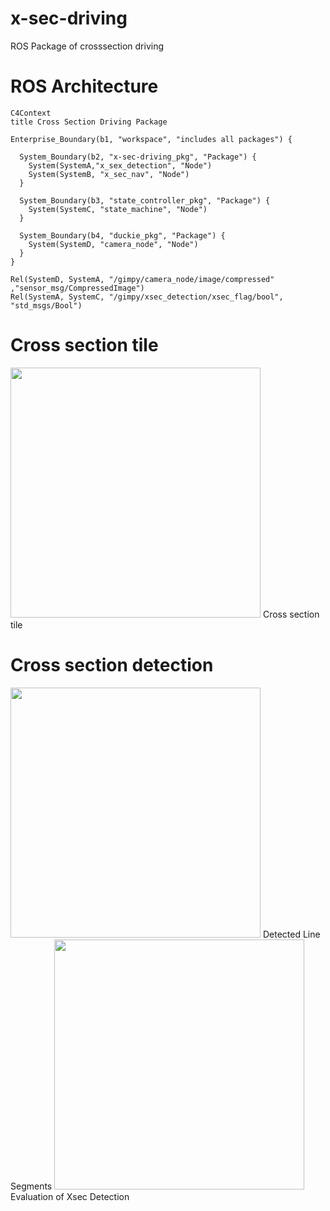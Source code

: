 # x-sec-driving
ROS Package of crosssection driving


# ROS Architecture
```mermaid
C4Context
title Cross Section Driving Package

Enterprise_Boundary(b1, "workspace", "includes all packages") {

  System_Boundary(b2, "x-sec-driving_pkg", "Package") {
    System(SystemA,"x_sex_detection", "Node")
    System(SystemB, "x_sec_nav", "Node")
  }

  System_Boundary(b3, "state_controller_pkg", "Package") {
    System(SystemC, "state_machine", "Node")
  }

  System_Boundary(b4, "duckie_pkg", "Package") {
    System(SystemD, "camera_node", "Node")
  }
}

Rel(SystemD, SystemA, "/gimpy/camera_node/image/compressed" ,"sensor_msg/CompressedImage")
Rel(SystemA, SystemC, "/gimpy/xsec_detection/xsec_flag/bool", "std_msgs/Bool")
```

# Cross section tile
<img src=".media/4way_4_done.png]" width="400" />
Cross section tile

# Cross section detection 
<img src=".media/x_sec_detection.png" width="400" />
Detected Line Segments
<img src=".media/x_sec_detection_eval.png" width="400" />
Evaluation of Xsec Detection


